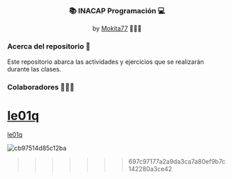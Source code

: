<div align="center">
  <h3> 📚 INACAP Programación 💻 </h3>
  by <a href="https://github.com/Mokita77">Mokita77</a> 👩🏻‍💻
</div>

### Acerca del repositorio 👀
Este repositorio abarca las actividades y ejercicios que se realizarán durante las clases.

### Colaboradores 👨🏻‍💻

[le01q](https://github.com/le01q)
=======
[le01q](https://github.com/le01q) 

![cb97514d85c12ba](https://user-images.githubusercontent.com/89460645/170884328-31b79faa-f3c5-4cc8-928e-a62758b58056.gif)

>>>>>>> 697c97177a2a9da3ca7a80ef9b7c142280a3ce42
